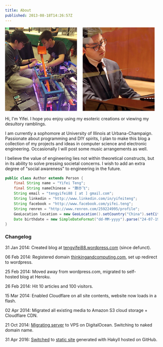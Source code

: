 ```yaml
---
title: About
published: 2013-08-18T14:26:57Z
---
```


<a href="./images/profile.jpg"><img style="margin-right: 3%;" src="./images/profile.jpg" alt="Building robots" width="47%"/></a>
<a href="./images/piano.jpg"><img src="./images/piano.jpg" alt="Playing piano" width="47%"/></a>

Hi, I'm Yifei. I hope you enjoy using my esoteric creations or viewing my desultory ramblings.

I am currently a sophomore at University of Illinois at Urbana-Champaign. Passionate about programming and DIY spirits, I plan to make this blog a collection of my projects and ideas in computer science and electronic engineering. Occasionally I will post some music arrangements as well.

I believe the value of engineering lies not within theoretical constructs, but in its ability to solve pressing societal concerns. I wish to add an extra degree of "social awareness" to engineering in the future.

```java
public class Author extends Person {
    final String name = "Yifei Teng";
    final String nameChinese = "滕亦飞";
    String email = "tengyifei88 [ at ] gmail.com";
    String linkedin = "http://www.linkedin.com/in/yifeiteng";
    String facebook = "http://www.facebook.com/yifei.teng";
    String renren = "http://www.renren.com/259224995/profile";
    GeoLocation location = new GeoLocation().setCountry("China").setCity("Qingdao");
    Date birthdate = new SimpleDateFormat("dd-MM-yyyy").parse("24-07-1995");
}
```
### Changelog

31 Jan 2014: Created blog at [tengyifei88.wordpress.com](http://tengyifei88.wordpress.com) (since defunct).[](http://tengyifei88.wordpress.com)

06 Feb 2014: Registered domain [thinkingandcomputing.com](http://web.archive.org/web/20140805132332/http://www.thinkingandcomputing.com/), set up redirect to wordpress.

25 Feb 2014: Moved away from wordpress.com, migrated to self-hosted blog at Heroku.

26 Feb 2014: Hit 10 articles and 100 visitors.

15 Mar 2014: Enabled Cloudflare on all site contents, website now loads in a flash.

02 Apr 2014: Migrated all existing media to Amazon S3 cloud storage + Cloudflare CDN.

21 Oct 2014: [Migrating server](https://web.archive.org/web/20141023032546/http://thinkingandcomputing.com/) to VPS on DigitalOcean. Switching to naked domain name.

31 Apr 2016: [Switched](https://web.archive.org/web/20160328071816/http://thinkingandcomputing.com/en/) to [static site](http://web.archive.org/web/20160505212348/http://thinkingandcomputing.com/) generated with Hakyll hosted on GitHub.
